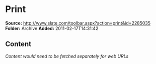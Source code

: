 # Print

**Source:** http://www.slate.com/toolbar.aspx?action=print&id=2285035
**Folder:** Archive
**Added:** 2011-02-17T14:31:42




## Content
*Content would need to be fetched separately for web URLs*

